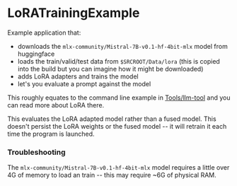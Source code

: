 #  LoRATrainingExample

Example application that:

- downloads the `mlx-community/Mistral-7B-v0.1-hf-4bit-mlx` model from huggingface
- loads the train/valid/test data from `$SRCROOT/Data/lora` (this is copied into the build but you can imagine how it might be downloaded)
- adds LoRA adapters and trains the model
- let's you evaluate a prompt against the model

This roughly equates to the command line example in [Tools/llm-tool](../../Tools/llm-tool) and
you can read more about LoRA there.

This evaluates the LoRA adapted model rather than a fused model.  This doesn't persist
the LoRA weights or the fused model -- it will retrain it each time the program is launched.

### Troubleshooting

The `mlx-community/Mistral-7B-v0.1-hf-4bit-mlx` model requires a little over 4G of
memory to load an train -- this may require ~6G of physical RAM.


